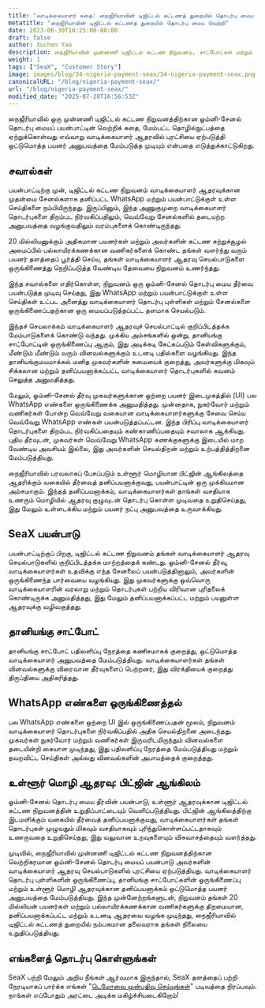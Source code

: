 ```yaml
---
title: "வாடிக்கையாளர் கதை: நைஜீரியாவின் டிஜிட்டல் கட்டணத் துறையில் தொடர்பு மைய வெற்றி"
metatitle: "நைஜீரியாவின் டிஜிட்டல் கட்டணத் துறையில் தொடர்பு மைய வெற்றி"
date: 2023-06-30T10:25:00-08:00
draft: false
author: Xuchen Yao
description: நைஜீரியாவின் முன்னணி டிஜிட்டல் கட்டண நிறுவனம், சாட்போட்கள் மற்றும் தனிப்பயனாக்கப்பட்ட பிட்ஜின் ஆங்கில ஆதரவை ஒருங்கிணைத்து, மில்லியன் கணக்கான பயனர்கள் மற்றும் வணிகர்களுக்கு பயனளிக்கும் ஒரு ஓம்னி-சேனல் தொடர்பு மையத்துடன் புரட்சிகரமான வாடிக்கையாளர் ஆதரவை அடைந்தது.
weight: 1
tags: ["SeaX", "Customer Story"]
image: images/blog/34-nigeria-payment-seax/34-nigeria-payment-seax.png
canonicalURL: "/blog/nigeria-payment-seax/"
url: "/blog/nigeria-payment-seax/"
modified_date: "2025-07-28T16:56:53Z"
---
```


நைஜீரியாவில் ஒரு முன்னணி டிஜிட்டல் கட்டண நிறுவனத்திற்கான ஓம்னி-சேனல் தொடர்பு மையப் பயன்பாட்டின் வெற்றிக் கதை, மேம்பட்ட தொழில்நுட்பத்தை ஏற்றுக்கொள்வது எவ்வாறு வாடிக்கையாளர் ஆதரவில் புரட்சியை ஏற்படுத்தி ஒட்டுமொத்த பயனர் அனுபவத்தை மேம்படுத்த முடியும் என்பதை எடுத்துக்காட்டுகிறது.

## சவால்கள்
பயன்பாட்டிற்கு முன், டிஜிட்டல் கட்டண நிறுவனம் வாடிக்கையாளர் ஆதரவுக்கான முதன்மை சேனல்களாக தனிப்பட்ட WhatsApp மற்றும் பயன்பாட்டுக்குள் உள்ள செய்திகளை நம்பியிருந்தது. இருப்பினும், இந்த அணுகுமுறை வாடிக்கையாளர் தொடர்புகளை திறம்பட நிர்வகிப்பதிலும், வெவ்வேறு சேனல்களில் தடையற்ற அனுபவத்தை வழங்குவதிலும் வரம்புகளைக் கொண்டிருந்தது.

20 மில்லியனுக்கும் அதிகமான பயனர்கள் மற்றும் அவர்களின் கட்டண சுற்றுச்சூழல் அமைப்பில் பல்லாயிரக்கணக்கான வணிகர்களைக் கொண்ட தங்கள் வளர்ந்து வரும் பயனர் தளத்தைப் பூர்த்தி செய்ய, தங்கள் வாடிக்கையாளர் ஆதரவு செயல்பாடுகளை ஒருங்கிணைத்து நெறிப்படுத்த வேண்டிய தேவையை நிறுவனம் உணர்ந்தது.

இந்த சவால்களை எதிர்கொள்ள, நிறுவனம் ஒரு ஓம்னி-சேனல் தொடர்பு மைய தீர்வை பயன்படுத்த முடிவு செய்தது, இது WhatsApp மற்றும் பயன்பாட்டுக்குள் உள்ள செய்திகள் உட்பட அனைத்து வாடிக்கையாளர் தொடர்பு புள்ளிகள் மற்றும் சேனல்களை ஒருங்கிணைப்பதற்கான ஒரு மையப்படுத்தப்பட்ட தளமாக செயல்படும்.

இந்தச் செயலாக்கம் வாடிக்கையாளர் ஆதரவுச் செயல்பாட்டில் குறிப்பிடத்தக்க மேம்பாடுகளைக் கொண்டு வந்தது. முக்கிய அம்சங்களில் ஒன்று, தானியங்கு சாட்போட்டின் ஒருங்கிணைப்பு ஆகும், இது அடிக்கடி கேட்கப்படும் கேள்விகளுக்கும், மீண்டும் மீண்டும் வரும் வினவல்களுக்கும் உடனடி பதில்களை வழங்கியது. இந்த தானியங்குமயமாக்கல் மனித முகவர்களின் சுமையைக் குறைத்து, அவர்களுக்கு மிகவும் சிக்கலான மற்றும் தனிப்பயனாக்கப்பட்ட வாடிக்கையாளர் தொடர்புகளில் கவனம் செலுத்த அனுமதித்தது.

மேலும், ஓம்னி-சேனல் தீர்வு முகவர்களுக்கான ஒற்றை பயனர் இடைமுகத்தில் (UI) பல WhatsApp எண்களை ஒருங்கிணைக்க அனுமதித்தது. முன்னதாக, நுகர்வோர் மற்றும் வணிகர்கள் போன்ற வெவ்வேறு வகையான வாடிக்கையாளர்களுக்கு சேவை செய்ய வெவ்வேறு WhatsApp எண்கள் பயன்படுத்தப்பட்டன. இந்த பிரிப்பு வாடிக்கையாளர் தொடர்புகளை திறம்பட நிர்வகிப்பதையும் கண்காணிப்பதையும் சவாலாக ஆக்கியது. புதிய தீர்வுடன், முகவர்கள் வெவ்வேறு WhatsApp கணக்குகளுக்கு இடையில் மாற வேண்டிய அவசியம் இல்லை, இது அவர்களின் செயல்திறன் மற்றும் உற்பத்தித்திறனை மேம்படுத்தியது.

நைஜீரியாவில் பரவலாகப் பேசப்படும் உள்ளூர் மொழியான பிட்ஜின் ஆங்கிலத்தை ஆதரிக்கும் வகையில் தீர்வைத் தனிப்பயனாக்குவது, பயன்பாட்டின் ஒரு முக்கியமான அம்சமாகும். இந்தத் தனிப்பயனாக்கம், வாடிக்கையாளர்கள் தாங்கள் வசதியாக உணரும் மொழியில் ஆதரவு குழுவுடன் தொடர்பு கொள்ள முடிவதை உறுதிசெய்தது, இது மேலும் உள்ளடக்கிய மற்றும் பயனர் நட்பு அனுபவத்தை உருவாக்கியது.

## SeaX பயன்பாடு
பயன்பாட்டிற்குப் பிறகு, டிஜிட்டல் கட்டண நிறுவனம் தங்கள் வாடிக்கையாளர் ஆதரவு செயல்பாடுகளில் குறிப்பிடத்தக்க மாற்றத்தைக் கண்டது. ஓம்னி-சேனல் தீர்வு, வாடிக்கையாளர்கள் உதவிக்கு எந்த சேனலைப் பயன்படுத்தினாலும், அவர்களின் ஒருங்கிணைந்த பார்வையை வழங்கியது. இது முகவர்களுக்கு ஒவ்வொரு வாடிக்கையாளரின் வரலாறு மற்றும் தொடர்புகள் பற்றிய விரிவான புரிதலைக் கொண்டிருக்க அனுமதித்தது, இது மேலும் தனிப்பயனாக்கப்பட்ட மற்றும் பயனுள்ள ஆதரவுக்கு வழிவகுத்தது.

## தானியங்கு சாட்போட்
தானியங்கு சாட்போட் பதிலளிப்பு நேரத்தை கணிசமாகக் குறைத்து, ஒட்டுமொத்த வாடிக்கையாளர் அனுபவத்தை மேம்படுத்தியது. வாடிக்கையாளர்கள் தங்கள் வினவல்களுக்கு விரைவான தீர்வுகளைப் பெற்றனர், இது விரக்தியைக் குறைத்து திருப்தியை அதிகரித்தது.

## WhatsApp எண்களை ஒருங்கிணைத்தல்
பல WhatsApp எண்களை ஒற்றை UI இல் ஒருங்கிணைப்பதன் மூலம், நிறுவனம் வாடிக்கையாளர் தொடர்புகளை நிர்வகிப்பதில் அதிக செயல்திறனை அடைந்தது. முகவர்கள் நுகர்வோர் மற்றும் வணிகர்கள் இருவரிடமிருந்தும் வினவல்களை தடையின்றி கையாள முடிந்தது, இது பதிலளிப்பு நேரத்தை மேம்படுத்தியது மற்றும் தவறவிட்ட செய்திகள் அல்லது வினவல்களின் அபாயத்தைக் குறைத்தது.

## உள்ளூர் மொழி ஆதரவு: பிட்ஜின் ஆங்கிலம்
ஓம்னி-சேனல் தொடர்பு மைய தீர்வின் பயன்பாடு, உள்ளூர் ஆதரவுக்கான டிஜிட்டல் கட்டண நிறுவனத்தின் உறுதிப்பாட்டையும் வெளிப்படுத்தியது. பிட்ஜின் ஆங்கிலத்திற்கு இடமளிக்கும் வகையில் தீர்வைத் தனிப்பயனாக்குவது, வாடிக்கையாளர்கள் தங்கள் தொடர்புகள் முழுவதும் மிகவும் வசதியாகவும் புரிந்துகொள்ளப்பட்டதாகவும் உணருவதை உறுதிசெய்தது, இது வலுவான உறவுகளையும் விசுவாசத்தையும் வளர்த்தது.

முடிவில், நைஜீரியாவில் முன்னணி டிஜிட்டல் கட்டண நிறுவனத்திற்கான வெற்றிகரமான ஓம்னி-சேனல் தொடர்பு மையப் பயன்பாடு அவர்களின் வாடிக்கையாளர் ஆதரவு செயல்பாடுகளில் புரட்சியை ஏற்படுத்தியது. வாடிக்கையாளர் தொடர்பு புள்ளிகளின் ஒருங்கிணைப்பு, தானியங்கு சாட்போட்களின் ஒருங்கிணைப்பு மற்றும் உள்ளூர் மொழி ஆதரவுக்கான தனிப்பயனாக்கம் ஒட்டுமொத்த பயனர் அனுபவத்தை மேம்படுத்தியது. இந்த முன்னேற்றங்களுடன், நிறுவனம் தங்கள் 20 மில்லியன் பயனர்கள் மற்றும் பல்லாயிரக்கணக்கான வணிகர்களுக்கு திறமையான, தனிப்பயனாக்கப்பட்ட மற்றும் உடனடி ஆதரவை வழங்க முடிந்தது, நைஜீரியாவில் டிஜிட்டல் கட்டணத் துறையில் நம்பகமான தலைவராக தங்கள் நிலையை உறுதிப்படுத்தியது.


## எங்களைத் தொடர்பு கொள்ளுங்கள்

SeaX பற்றி மேலும் அறிய நீங்கள் ஆர்வமாக இருந்தால், SeaX தளத்தைப் பற்றி நேரடியாகப் பார்க்க எங்கள் "[டெமோவை முன்பதிவு செய்யுங்கள்](https://meetings.hubspot.com/seasalt-ai/seasalt-meeting)" படிவத்தை நிரப்பவும். நாங்கள் எப்போதும் அரட்டை அடிக்க மகிழ்ச்சியடைகிறோம்!
